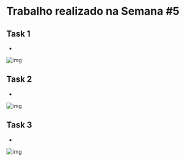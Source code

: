 # Trabalho realizado na Semana #5

## Task 1

- 

![img]()  

## Task 2  

- 

![img]()

## Task 3

- 

![img]()
